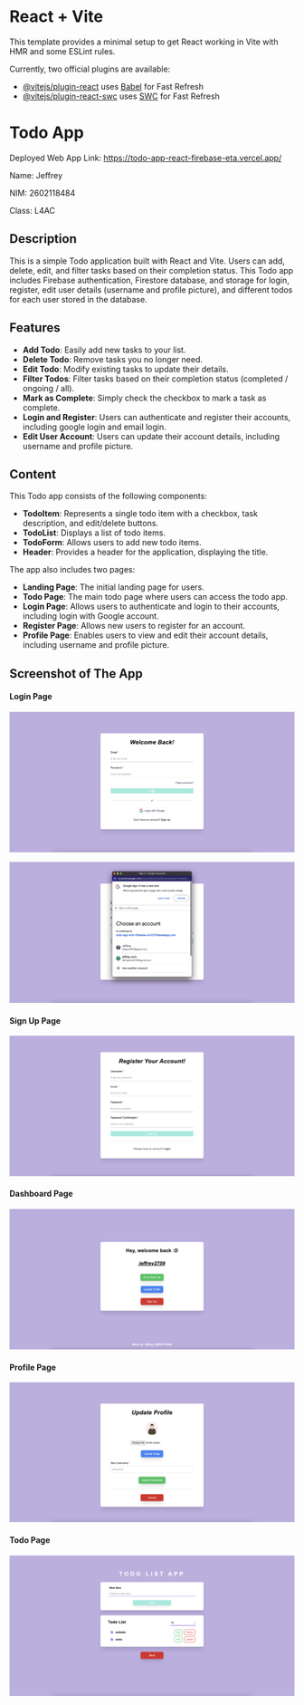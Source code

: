# React + Vite

This template provides a minimal setup to get React working in Vite with HMR and some ESLint rules.

Currently, two official plugins are available:

- [@vitejs/plugin-react](https://github.com/vitejs/vite-plugin-react/blob/main/packages/plugin-react/README.md) uses [Babel](https://babeljs.io/) for Fast Refresh
- [@vitejs/plugin-react-swc](https://github.com/vitejs/vite-plugin-react-swc) uses [SWC](https://swc.rs/) for Fast Refresh

# Todo App

Deployed Web App Link: https://todo-app-react-firebase-eta.vercel.app/

Name: Jeffrey

NIM: 2602118484

Class: L4AC

## Description

This is a simple Todo application built with React and Vite. Users can add, delete, edit, and filter tasks based on their completion status. This Todo app includes Firebase authentication, Firestore database, and storage for login, register, edit user details (username and profile picture), and different todos for each user stored in the database.

## Features

- **Add Todo**: Easily add new tasks to your list.
- **Delete Todo**: Remove tasks you no longer need.
- **Edit Todo**: Modify existing tasks to update their details.
- **Filter Todos**: Filter tasks based on their completion status (completed / ongoing / all).
- **Mark as Complete**: Simply check the checkbox to mark a task as complete.
- **Login and Register**: Users can authenticate and register their accounts, including google login and email login.
- **Edit User Account**: Users can update their account details, including username and profile picture.

## Content

This Todo app consists of the following components:

- **TodoItem**: Represents a single todo item with a checkbox, task description, and edit/delete buttons.
- **TodoList**: Displays a list of todo items.
- **TodoForm**: Allows users to add new todo items.
- **Header**: Provides a header for the application, displaying the title.

The app also includes two pages:

- **Landing Page**: The initial landing page for users.
- **Todo Page**: The main todo page where users can access the todo app.
- **Login Page**: Allows users to authenticate and login to their accounts, including login with Google account.
- **Register Page**: Allows new users to register for an account.
- **Profile Page**: Enables users to view and edit their account details, including username and profile picture.

## Screenshot of The App

#### Login Page

![LoginPage](/assets/LoginPage.png)

![LoginGooglePage](/assets/LoginGooglePage.png)

#### Sign Up Page

![SignUpPage](/assets/SignUpPage.png)

#### Dashboard Page

![DashboardPage](/assets/DashboardPage.png)

#### Profile Page

![UpdateProfilePage](/assets/UpdateProfilePage.png)

#### Todo Page

![TodoPage](/assets/TodoPage.png)
